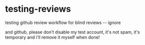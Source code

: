 # testing-reviews
testing github review workflow for blind reviews -- ignore

and github, please don't disable my test account, it's not spam, it's temporary and i'll remove it myself when done!
